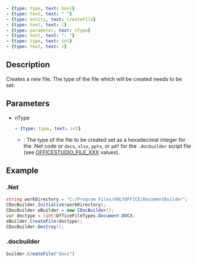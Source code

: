 ```yml signature
- {type: type, text: bool}
- {type: text, text: " "}
- {type: entity, text: CreateFile}
- {type: text, text: (}
- {type: parameter, text: nType}
- {type: text, text: ": "}
- {type: type, text: int}
- {type: text, text: )}
```

## Description

Creates a new file. The type of the file which will be created needs to be set.

## Parameters

<parameters>

- nType

  ```yml signature.variant="inline"
  - {type: type, text: int}
  ```

  - : The type of the file to be created set as a hexadecimal integer for the .Net code or `docx`, `xlsx`, `pptx`, or `pdf` for the `.docbuilder` script file (see [OFFICESTUDIO\_FILE\_XXX](../../../../Builder%20App/Overview/index.md#format-types) values).

</parameters>

## Example

### .Net

```cs
string workDirectory = "C:/Program Files/ONLYOFFICE/DocumentBuilder";
CDocBuilder.Initialize(workDirectory);
CDocBuilder oBuilder = new CDocBuilder();
var doctype = (int)OfficeFileTypes.Document.DOCX;
oBuilder.CreateFile(doctype);
CDocBuilder.Destroy();
```

### .docbuilder

```ts
builder.CreateFile("docx")
```
